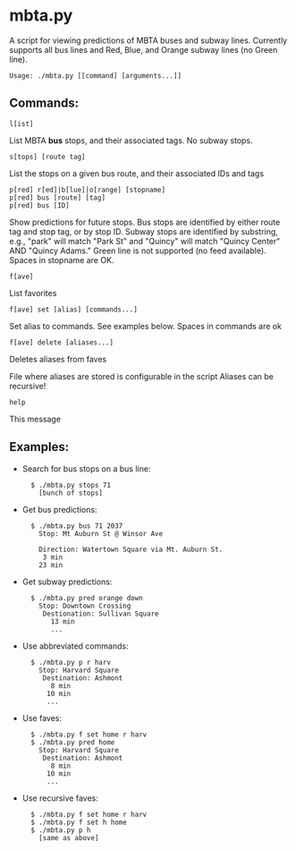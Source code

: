 mbta.py
=======

A script for viewing predictions of MBTA buses and subway lines. Currently supports all bus lines and Red, Blue, and Orange subway lines (no Green line).


`Usage: ./mbta.py [[command] [arguments...]]`

Commands:
--------

    l[ist]
List MBTA **bus** stops, and their associated tags. No subway stops.


    s[tops] [route tag]
List the stops on a given bus route, and their associated IDs and tags

    p[red] r[ed]|b[lue]|o[range] [stopname]
    p[red] bus [route] [tag]
    p[red] bus [ID]
Show predictions for future stops. Bus stops are identified by either route tag and stop tag, or by stop ID. Subway stops are identified by substring, e.g., "park" will match "Park St" and "Quincy" will match "Quincy Center" AND "Quincy Adams." Green line is not supported (no feed available). Spaces in stopname are OK.

    f[ave]
List favorites

    f[ave] set [alias] [commands...]
Set alias to commands. See examples below. Spaces in commands are ok

    f[ave] delete [aliases...]
Deletes aliases from faves

File where aliases are stored is configurable in the script
Aliases can be recursive!

    help
This message


Examples:
---------

+ Search for bus stops on a bus line:

        $ ./mbta.py stops 71
          [bunch of stops]

+ Get bus predictions:

        $ ./mbta.py bus 71 2037
          Stop: Mt Auburn St @ Winsor Ave
          
          Direction: Watertown Square via Mt. Auburn St.
           3 min 
          23 min

+ Get subway predictions:

        $ ./mbta.py pred orange down
          Stop: Downtown Crossing
           Destionation: Sullivan Square
             13 min
             ...

+ Use abbreviated commands:

        $ ./mbta.py p r harv
          Stop: Harvard Square
           Destination: Ashmont
             8 min
            10 min
            ...

+ Use faves:

        $ ./mbta.py f set home r harv
        $ ./mbta.py pred home
          Stop: Harvard Square
           Destination: Ashmont
             8 min
            10 min
            ...

+ Use recursive faves:

        $ ./mbta.py f set home r harv
        $ ./mbta.py f set h home
        $ ./mbta.py p h
          [same as above]
